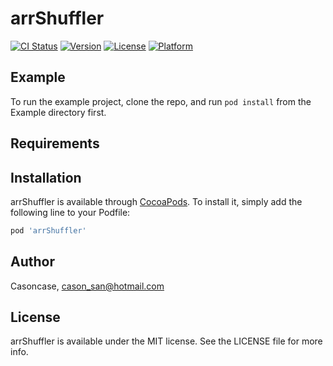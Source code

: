 # arrShuffler

[![CI Status](https://img.shields.io/travis/Casoncase/arrShuffler.svg?style=flat)](https://travis-ci.org/Casoncase/arrShuffler)
[![Version](https://img.shields.io/cocoapods/v/arrShuffler.svg?style=flat)](https://cocoapods.org/pods/arrShuffler)
[![License](https://img.shields.io/cocoapods/l/arrShuffler.svg?style=flat)](https://cocoapods.org/pods/arrShuffler)
[![Platform](https://img.shields.io/cocoapods/p/arrShuffler.svg?style=flat)](https://cocoapods.org/pods/arrShuffler)

## Example

To run the example project, clone the repo, and run `pod install` from the Example directory first.

## Requirements

## Installation

arrShuffler is available through [CocoaPods](https://cocoapods.org). To install
it, simply add the following line to your Podfile:

```ruby
pod 'arrShuffler'
```

## Author

Casoncase, cason_san@hotmail.com

## License

arrShuffler is available under the MIT license. See the LICENSE file for more info.
